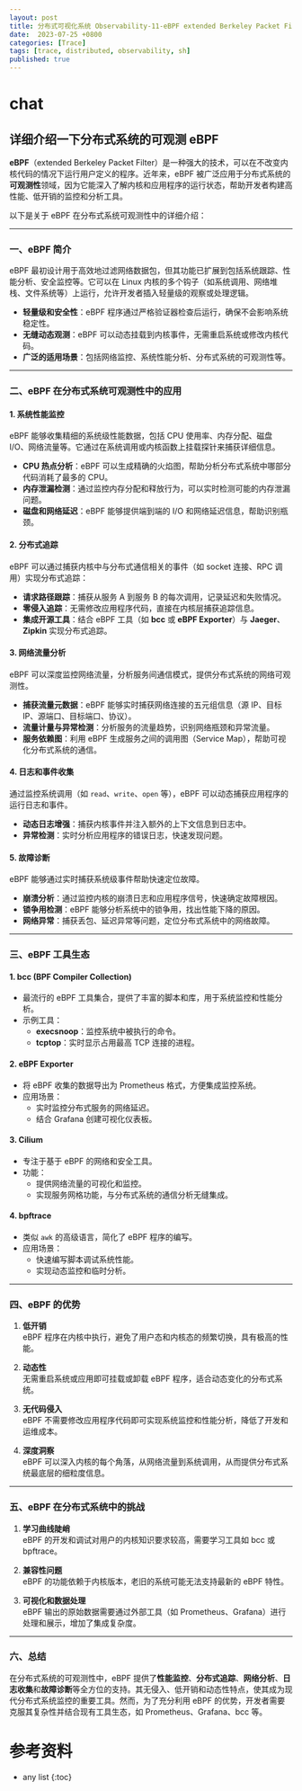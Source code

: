 ```yaml
---
layout: post
title: 分布式可视化系统 Observability-11-eBPF extended Berkeley Packet Filter 介绍
date:  2023-07-25 +0800
categories: [Trace]
tags: [trace, distributed, observability, sh]
published: true
---
```


# chat

## 详细介绍一下分布式系统的可观测 eBPF

**eBPF**（extended Berkeley Packet Filter）是一种强大的技术，可以在不改变内核代码的情况下运行用户定义的程序。近年来，eBPF 被广泛应用于分布式系统的**可观测性**领域，因为它能深入了解内核和应用程序的运行状态，帮助开发者构建高性能、低开销的监控和分析工具。

以下是关于 eBPF 在分布式系统可观测性中的详细介绍：

---

### 一、eBPF 简介

eBPF 最初设计用于高效地过滤网络数据包，但其功能已扩展到包括系统跟踪、性能分析、安全监控等。它可以在 Linux 内核的多个钩子（如系统调用、网络堆栈、文件系统等）上运行，允许开发者插入轻量级的观察或处理逻辑。

- **轻量级和安全性**：eBPF 程序通过严格验证器检查后运行，确保不会影响系统稳定性。
- **无缝动态观测**：eBPF 可以动态挂载到内核事件，无需重启系统或修改内核代码。
- **广泛的适用场景**：包括网络监控、系统性能分析、分布式系统的可观测性等。

---

### 二、eBPF 在分布式系统可观测性中的应用

#### 1. **系统性能监控**
eBPF 能够收集精细的系统级性能数据，包括 CPU 使用率、内存分配、磁盘 I/O、网络流量等。它通过在系统调用或内核函数上挂载探针来捕获详细信息。

- **CPU 热点分析**：eBPF 可以生成精确的火焰图，帮助分析分布式系统中哪部分代码消耗了最多的 CPU。
- **内存泄漏检测**：通过监控内存分配和释放行为，可以实时检测可能的内存泄漏问题。
- **磁盘和网络延迟**：eBPF 能够提供端到端的 I/O 和网络延迟信息，帮助识别瓶颈。

#### 2. **分布式追踪**
eBPF 可以通过捕获内核中与分布式通信相关的事件（如 socket 连接、RPC 调用）实现分布式追踪：

- **请求路径跟踪**：捕获从服务 A 到服务 B 的每次调用，记录延迟和失败情况。
- **零侵入追踪**：无需修改应用程序代码，直接在内核层捕获追踪信息。
- **集成开源工具**：结合 eBPF 工具（如 **bcc** 或 **eBPF Exporter**）与 **Jaeger**、**Zipkin** 实现分布式追踪。

#### 3. **网络流量分析**
eBPF 可以深度监控网络流量，分析服务间通信模式，提供分布式系统的网络可观测性。

- **捕获流量元数据**：eBPF 能够实时捕获网络连接的五元组信息（源 IP、目标 IP、源端口、目标端口、协议）。
- **流量计量与异常检测**：分析服务的流量趋势，识别网络瓶颈和异常流量。
- **服务依赖图**：利用 eBPF 生成服务之间的调用图（Service Map），帮助可视化分布式系统的通信。

#### 4. **日志和事件收集**
通过监控系统调用（如 `read`、`write`、`open` 等），eBPF 可以动态捕获应用程序的运行日志和事件。

- **动态日志增强**：捕获内核事件并注入额外的上下文信息到日志中。
- **异常检测**：实时分析应用程序的错误日志，快速发现问题。

#### 5. **故障诊断**
eBPF 能够通过实时捕获系统级事件帮助快速定位故障。

- **崩溃分析**：通过监控内核的崩溃日志和应用程序信号，快速确定故障根因。
- **锁争用检测**：eBPF 能够分析系统中的锁争用，找出性能下降的原因。
- **网络异常**：捕获丢包、延迟异常等问题，定位分布式系统中的网络故障。

---

### 三、eBPF 工具生态

#### 1. **bcc (BPF Compiler Collection)**
- 最流行的 eBPF 工具集合，提供了丰富的脚本和库，用于系统监控和性能分析。
- 示例工具：
  - **execsnoop**：监控系统中被执行的命令。
  - **tcptop**：实时显示占用最高 TCP 连接的进程。

#### 2. **eBPF Exporter**
- 将 eBPF 收集的数据导出为 Prometheus 格式，方便集成监控系统。
- 应用场景：
  - 实时监控分布式服务的网络延迟。
  - 结合 Grafana 创建可视化仪表板。

#### 3. **Cilium**
- 专注于基于 eBPF 的网络和安全工具。
- 功能：
  - 提供网络流量的可视化和监控。
  - 实现服务网格功能，与分布式系统的通信分析无缝集成。

#### 4. **bpftrace**
- 类似 `awk` 的高级语言，简化了 eBPF 程序的编写。
- 应用场景：
  - 快速编写脚本调试系统性能。
  - 实现动态监控和临时分析。

---

### 四、eBPF 的优势

1. **低开销**  
   eBPF 程序在内核中执行，避免了用户态和内核态的频繁切换，具有极高的性能。

2. **动态性**  
   无需重启系统或应用即可挂载或卸载 eBPF 程序，适合动态变化的分布式系统。

3. **无代码侵入**  
   eBPF 不需要修改应用程序代码即可实现系统监控和性能分析，降低了开发和运维成本。

4. **深度洞察**  
   eBPF 可以深入内核的每个角落，从网络流量到系统调用，从而提供分布式系统最底层的细粒度信息。

---

### 五、eBPF 在分布式系统中的挑战

1. **学习曲线陡峭**  
   eBPF 的开发和调试对用户的内核知识要求较高，需要学习工具如 bcc 或 bpftrace。

2. **兼容性问题**  
   eBPF 的功能依赖于内核版本，老旧的系统可能无法支持最新的 eBPF 特性。

3. **可视化和数据处理**  
   eBPF 输出的原始数据需要通过外部工具（如 Prometheus、Grafana）进行处理和展示，增加了集成复杂度。

---

### 六、总结

在分布式系统的可观测性中，eBPF 提供了**性能监控**、**分布式追踪**、**网络分析**、**日志收集**和**故障诊断**等全方位的支持。其无侵入、低开销和动态性特点，使其成为现代分布式系统监控的重要工具。然而，为了充分利用 eBPF 的优势，开发者需要克服其复杂性并结合现有工具生态，如 Prometheus、Grafana、bcc 等。

# 参考资料



* any list
{:toc}